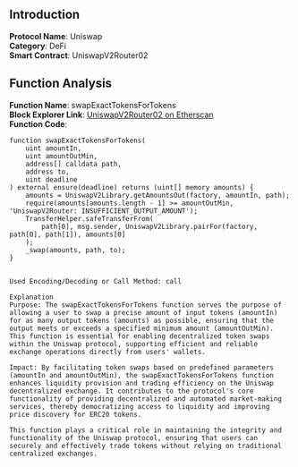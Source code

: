 ## Introduction

**Protocol Name**: Uniswap  
**Category**: DeFi  
**Smart Contract**: UniswapV2Router02  

## Function Analysis

**Function Name**: swapExactTokensForTokens  
**Block Explorer Link**: [UniswapV2Router02 on Etherscan](https://etherscan.io/address/0x7a250d5630b4cf539739df2c5dacb4c659f2488d#code)  
**Function Code**:
```solidity
function swapExactTokensForTokens(
    uint amountIn,
    uint amountOutMin,
    address[] calldata path,
    address to,
    uint deadline
) external ensure(deadline) returns (uint[] memory amounts) {
    amounts = UniswapV2Library.getAmountsOut(factory, amountIn, path);
    require(amounts[amounts.length - 1] >= amountOutMin, 'UniswapV2Router: INSUFFICIENT_OUTPUT_AMOUNT');
    TransferHelper.safeTransferFrom(
        path[0], msg.sender, UniswapV2Library.pairFor(factory, path[0], path[1]), amounts[0]
    );
    _swap(amounts, path, to);
}


Used Encoding/Decoding or Call Method: call

Explanation
Purpose: The swapExactTokensForTokens function serves the purpose of allowing a user to swap a precise amount of input tokens (amountIn) for as many output tokens (amounts) as possible, ensuring that the output meets or exceeds a specified minimum amount (amountOutMin). This function is essential for enabling decentralized token swaps within the Uniswap protocol, supporting efficient and reliable exchange operations directly from users' wallets.

Impact: By facilitating token swaps based on predefined parameters (amountIn and amountOutMin), the swapExactTokensForTokens function enhances liquidity provision and trading efficiency on the Uniswap decentralized exchange. It contributes to the protocol's core functionality of providing decentralized and automated market-making services, thereby democratizing access to liquidity and improving price discovery for ERC20 tokens.

This function plays a critical role in maintaining the integrity and functionality of the Uniswap protocol, ensuring that users can securely and effectively trade tokens without relying on traditional centralized exchanges.
